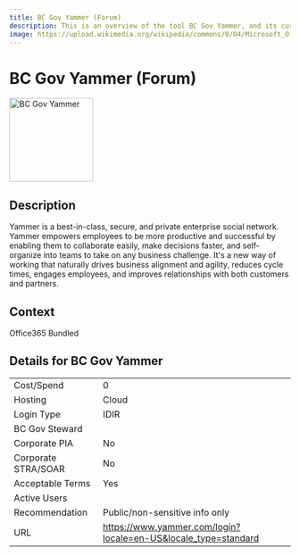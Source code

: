 ```yaml
---
title: BC Gov Yammer (Forum)
description: This is an overview of the tool BC Gov Yammer, and its current status  within BC Gov.
image: https://upload.wikimedia.org/wikipedia/commons/0/04/Microsoft_Office_Yammer_%282018%E2%80%93present%29.svg
---
```

<!---
Note: this is a generated file.  You should not edit it directly.  Please check https://github.com/bcgov/cloud-pathfinder-technology-and-ux for details.
-->
# BC Gov Yammer (Forum)

<img src="https://upload.wikimedia.org/wikipedia/commons/0/04/Microsoft_Office_Yammer_%282018%E2%80%93present%29.svg" alt="BC Gov Yammer" width="150"/>

## Description
Yammer is a best-in-class, secure, and private enterprise social network. Yammer empowers employees to be more productive and successful by enabling them to collaborate easily, make decisions faster, and self-organize into teams to take on any business challenge. It's a new way of working that naturally drives business alignment and agility, reduces cycle times, engages employees, and improves relationships with both customers and partners.

## Context
Office365 Bundled

##  Details for BC Gov Yammer

|   |   |
|---|---|
|Cost/Spend   | 0  |
|Hosting   | Cloud  |
|Login Type | IDIR |
|BC Gov Steward |  |
|Corporate PIA   | No  |
|Corporate STRA/SOAR   | No   |
|Acceptable Terms   | Yes  |
|Active Users   |   |
|Recommendation   |  Public/non-sensitive info only |
|URL   | https://www.yammer.com/login?locale=en-US&locale_type=standard  |
